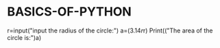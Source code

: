 # BASICS-OF-PYTHON
r=input("input the radius of the circle:")
a=(3.14*r*r)
Print(("The area of the circle is:")a)

